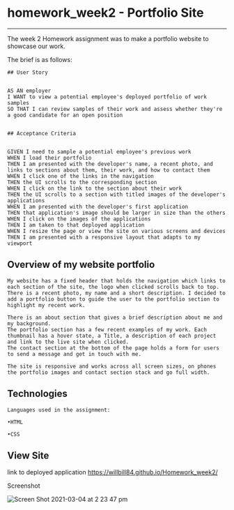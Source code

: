 # homework_week2 - Portfolio Site
--------------------------------------------------
The week 2 Homework assignment was to make a portfolio website to showcase our work.

The brief is as follows:

```
## User Story


AS AN employer
I WANT to view a potential employee's deployed portfolio of work samples
SO THAT I can review samples of their work and assess whether they're a good candidate for an open position


## Acceptance Criteria


GIVEN I need to sample a potential employee's previous work
WHEN I load their portfolio
THEN I am presented with the developer's name, a recent photo, and links to sections about them, their work, and how to contact them
WHEN I click one of the links in the navigation
THEN the UI scrolls to the corresponding section
WHEN I click on the link to the section about their work
THEN the UI scrolls to a section with titled images of the developer's applications
WHEN I am presented with the developer's first application
THEN that application's image should be larger in size than the others
WHEN I click on the images of the applications
THEN I am taken to that deployed application
WHEN I resize the page or view the site on various screens and devices
THEN I am presented with a responsive layout that adapts to my viewport
```

## Overview of my website portfolio

```
My website has a fixed header that holds the navigation which links to each section of the site, the logo when clicked scrolls back to top. 
There is a recent photo, my name and a short description. I decided to add a portfolio button to guide the user to the portfolio section to highlight my recent work. 

There is an about section that gives a brief description about me and my background. 
The portfolio section has a few recent examples of my work. Each thumbnail has a hover state, a Title, a description of each project and link to the live site when clicked. 
The contact section at the bottom of the page holds a form for users to send a message and get in touch with me. 

The site is responsive and works across all screen sizes, on phones the portfolio images and contact section stack and go full width. 
```

## Technologies

```
Languages used in the assignment:

•HTML 

•CSS
```

## View Site

link to deployed application
https://willbill84.github.io/Homework_week2/

Screenshot

![Screen Shot 2021-03-04 at 2 23 47 pm](https://user-images.githubusercontent.com/78286026/109907073-b296ef80-7cf5-11eb-9f61-31840b586020.png)
